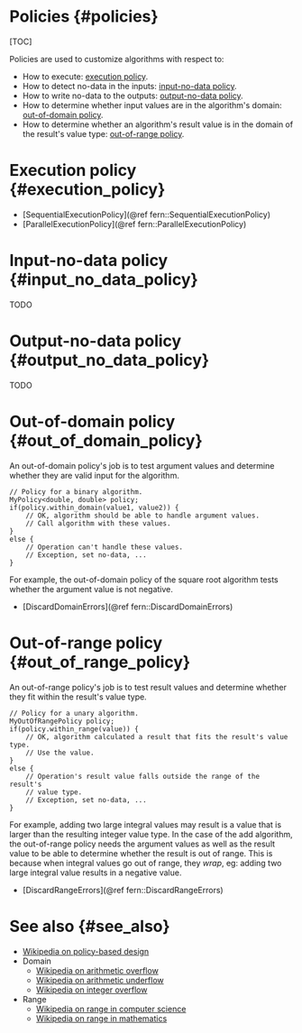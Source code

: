 Policies {#policies}
========

[TOC]


Policies are used to customize algorithms with respect to:
- How to execute: [execution policy](#execution_policy).
- How to detect no-data in the inputs: [input-no-data policy](#input_no_data_policy).
- How to write no-data to the outputs: [output-no-data policy](#output_no_data_policy).
- How to determine whether input values are in the algorithm's domain: [out-of-domain policy](#out_of_domain_policy).
- How to determine whether an algorithm's result value is in the domain of the result's value type: [out-of-range policy](#out_of_range_policy).


Execution policy {#execution_policy}
================
- [SequentialExecutionPolicy](@ref fern::SequentialExecutionPolicy)
- [ParallelExecutionPolicy](@ref fern::ParallelExecutionPolicy)


Input-no-data policy {#input_no_data_policy}
====================
TODO


Output-no-data policy {#output_no_data_policy}
=====================
TODO


Out-of-domain policy {#out_of_domain_policy}
====================
An out-of-domain policy's job is to test argument values and determine whether they are valid input for the algorithm.

~~~~{.c}
// Policy for a binary algorithm.
MyPolicy<double, double> policy;
if(policy.within_domain(value1, value2)) {
    // OK, algorithm should be able to handle argument values.
    // Call algorithm with these values.
}
else {
    // Operation can't handle these values.
    // Exception, set no-data, ...
}
~~~~

For example, the out-of-domain policy of the square root algorithm tests whether the argument value is not negative.

- [DiscardDomainErrors](@ref fern::DiscardDomainErrors)


Out-of-range policy {#out_of_range_policy}
===================
An out-of-range policy's job is to test result values and determine whether they fit within the result's value type.

~~~~{.c}
// Policy for a unary algorithm.
MyOutOfRangePolicy policy;
if(policy.within_range(value)) {
    // OK, algorithm calculated a result that fits the result's value type.
    // Use the value.
}
else {
    // Operation's result value falls outside the range of the result's
    // value type.
    // Exception, set no-data, ...
}
~~~~

For example, adding two large integral values may result is a value that is larger than the resulting integer value type. In the case of the add algorithm, the out-of-range policy needs the argument values as well as the result value to be able to determine whether the result is out of range. This is because when integral values go out of range, they *wrap*, eg: adding two large integral value results in a negative value.

- [DiscardRangeErrors](@ref fern::DiscardRangeErrors)


See also {#see_also}
========
- [Wikipedia on policy-based design](http://en.wikipedia.org/wiki/Policy-based_design)
- Domain
    - [Wikipedia on arithmetic overflow](https://en.wikipedia.org/wiki/Arithmetic_overflow)
    - [Wikipedia on arithmetic underflow](https://en.wikipedia.org/wiki/Arithmetic_underflow)
    - [Wikipedia on integer overflow](https://en.wikipedia.org/wiki/Integer_overflow)
- Range
    - [Wikipedia on range in computer science](https://en.wikipedia.org/wiki/Range_(computer_science))
    - [Wikipedia on range in mathematics](https://en.wikipedia.org/wiki/Range_(mathematics))
